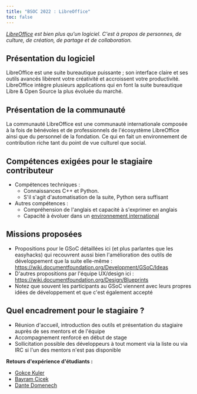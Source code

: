 ```yaml
---
title: "BSOC 2022 : LibreOffice"
toc: false
---
```


*[LibreOffice](https://fr.libreoffice.org/) est bien plus qu'un logiciel. C'est à propos de personnes, de culture, de création, de partage et de collaboration.*

## Présentation du logiciel

LibreOffice est une suite bureautique puissante ; son interface claire et ses outils avancés libèrent votre créativité et accroissent votre productivité. LibreOffice intègre plusieurs applications qui en font la suite bureautique Libre & Open Source la plus évoluée du marché.

## Présentation de la communauté

La communauté LibreOffice est une communauté internationale composée à la fois de bénévoles et de professionnels de l'écosystème LibreOffice ainsi que du personnel de la fondation. Ce qui en fait un environnement de contribution riche tant du point de vue culturel que social.

## Compétences exigées pour le stagiaire contributeur

- Compétences techniques : 
  - Connaissances C++ et Python.
  - S'il s'agit d'automatisation de la suite, Python sera suffisant
- Autres compétences :
  - Compréhension de l'anglais et capacité à s'exprimer en anglais
  - Capacité à évoluer dans un [environnement international](https://blog.documentfoundation.org/blog/2021/01/26/the-round-the-world-trip-to-fix-a-bug/)

## Missions proposées

- Propositions pour le GSoC détaillées ici (et plus parlantes que les easyhacks) qui recouvrent aussi bien l'amélioration des outils de développement que la suite elle-même : https://wiki.documentfoundation.org/Development/GSoC/Ideas
- D'autres propositions par l'équipe UX/design ici : https://wiki.documentfoundation.org/Design/Blueprints
- Notez que souvent les participants au GSoC viennent avec leurs propres idées de développement et que c'est également accepté

## Quel encadrement pour le stagiaire ?

- Réunion d'accueil, introduction des outils et présentation du stagiaire auprès de ses mentors et de l'équipe
- Accompagnement renforcé en début de stage
- Sollicitation possible des développeurs à tout moment via la liste ou via IRC si l'un des mentors n'est pas disponible

**Retours d'expérience d'étudiants :**

- [Gokce Kuler](https://blog.documentfoundation.org/blog/2021/04/12/community-member-monday-gokce-kuler/)
- [Bayram Cicek](https://blog.documentfoundation.org/blog/2021/11/22/community-member-monday-bayram-cicek/)
- [Dante Domenech](https://blog.documentfoundation.org/blog/2021/05/10/community-member-monday-dante-domenech/)
